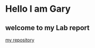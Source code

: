 # Hello I am Gary
## welcome to my Lab report
[my repository](https://github.com/sjdahfweh/cse15l-lab-reports/edit/main/index.md)
